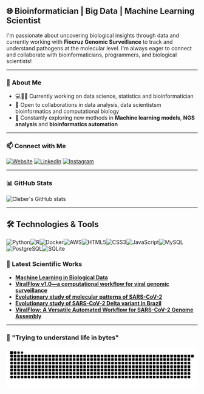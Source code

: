 ## 🌐 Bioinformatician | Big Data | Machine Learning Scientist

I'm passionate about uncovering biological insights through data and currently working with **Fiocruz Genomic Surveillance** to track and understand pathogens at the molecular level. I'm always eager to connect and collaborate with bioinformaticians, programmers, and biological scientists!

---

### 🔬 About Me
- 💻🧬🌱 Currently working on data science, statistics and bioinformatician
- 👥 Open to collaborations in data analysis, data scientistsm bioinformatics and computational biology 
- 🤖 Constantly exploring new methods in **Machine learning models**, **NGS analysis** and **bioinformatics automation**

---

### 📫 Connect with Me
[![Website](https://img.shields.io/badge/Website-282C34?style=for-the-badge&logo=website&logoColor=white)](https://cleberaksenen.github.io/meu-site/)
[![LinkedIn](https://img.shields.io/badge/LinkedIn-0077B5?style=for-the-badge&logo=linkedin&logoColor=white)](https://www.linkedin.com/in/cleber-aksenen-bioinformatics)
[![Instagram](https://img.shields.io/badge/Instagram-E4405F?style=for-the-badge&logo=instagram&logoColor=white)](https://www.instagram.com/bioinfo.py/)

---

### 📊 GitHub Stats
![Cleber's GitHub stats](https://github-readme-stats.vercel.app/api?username=cleberaksenen&show_icons=true&theme=cobalt)

---

## 🛠️ Technologies & Tools
<div style="display: flex; flex-wrap: wrap;">
    <img alt="Python" src="https://img.shields.io/badge/Python-14354C?style=for-the-badge&logo=python&logoColor=white" />
    <img alt="R" src="https://img.shields.io/badge/R-276DC3?style=for-the-badge&logo=r&logoColor=white" />
    <img alt="Docker" src="https://img.shields.io/badge/Docker-2496ED?style=for-the-badge&logo=docker&logoColor=white" />
    <img alt="AWS" src="https://img.shields.io/badge/AWS-232F3E?style=for-the-badge&logo=amazon-aws&logoColor=white" />
    <img alt="HTML5" src="https://img.shields.io/badge/HTML5-E34F26?style=for-the-badge&logo=html5&logoColor=white" />
    <img alt="CSS3" src="https://img.shields.io/badge/CSS3-1572B6?style=for-the-badge&logo=css3&logoColor=white" />
    <img alt="JavaScript" src="https://img.shields.io/badge/JavaScript-F7DF1E?style=for-the-badge&logo=javascript&logoColor=323330" />
    <img alt="MySQL" src="https://img.shields.io/badge/mysql-4479A1.svg?style=for-the-badge&logo=mysql&logoColor=white" />
    <img alt="PostgreSQL" src="https://img.shields.io/badge/postgres-%23316192.svg?style=for-the-badge&logo=postgresql&logoColor=white" />
    <img alt="SQLite" src="https://img.shields.io/badge/sqlite-%2307405e.svg?style=for-the-badge&logo=sqlite&logoColor=white" />
</div>

### 📝 Latest Scientific Works
- **[Machine Learning in Biological Data](https://www.medrxiv.org/content/10.1101/2024.08.09.24310239v1)**
- **[ViralFlow v1.0—a computational workflow for viral genomic surveillance](https://academic.oup.com/nargab/article/6/2/lqae056/7682253)**
- **[Evolutionary study of molecular patterns of SARS-CoV-2](https://journals.asm.org/doi/10.1128/jvi.01404-23)**
- **[Evolutionary study of SARS-CoV-2 Delta variant in Brazil](https://journals.asm.org/doi/10.1128/spectrum.02641-21)**
- **[ViralFlow: A Versatile Automated Workflow for SARS-CoV-2 Genome Assembly](https://www.mdpi.com/1999-4915/14/2/217)**
---

### 🌌 "Trying to understand life in bytes"

![Snake animation](https://github.com/arthus05/arthus05/blob/output/github-contribution-grid-snake.svg)

